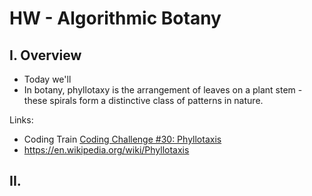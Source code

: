 # HW - Algorithmic Botany


## I. Overview

 - Today we'll
 - In botany, phyllotaxy is the arrangement of leaves on a plant stem - these spirals form a distinctive class of patterns in nature.
 
 Links:
 - Coding Train [Coding Challenge #30: Phyllotaxis](https://thecodingtrain.com/CodingChallenges/030-phyllotaxis.html)
 - https://en.wikipedia.org/wiki/Phyllotaxis
 
 
## II. 
